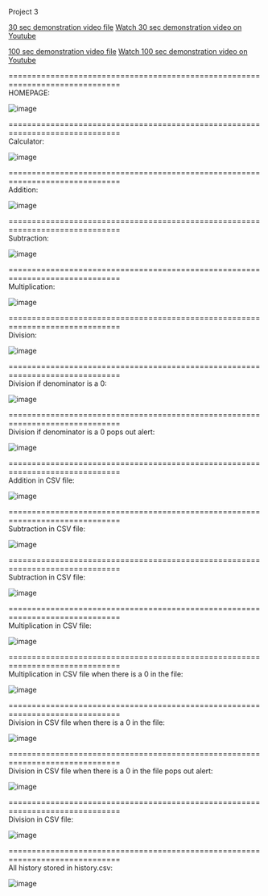 Project 3

[30 sec demonstration video file](https://github.com/Laucherooo/project3/blob/main/Demo/demonstration_30sec.mov)
[Watch 30 sec demonstration video on Youtube](https://youtu.be/Vl27Y-8-K64)

[100 sec demonstration video file](https://github.com/Laucherooo/project3/blob/main/Demo/demonstration_100sec.mov)
[Watch 100 sec demonstration video on Youtube](https://youtu.be/0rn90lBevQ8)

==============================================================================  
HOMEPAGE:  

![image](https://github.com/Laucherooo/project3/blob/main/Demo/1.png)

==============================================================================  
Calculator:  

![image](https://github.com/Laucherooo/project3/blob/main/Demo/2.png)

==============================================================================  
Addition:  

![image](https://github.com/Laucherooo/project3/blob/main/Demo/3.png)

==============================================================================  
Subtraction:  

![image](https://github.com/Laucherooo/project3/blob/main/Demo/4.png)

==============================================================================  
Multiplication:  

![image](https://github.com/Laucherooo/project3/blob/main/Demo/5.png)

==============================================================================  
Division:  

![image](https://github.com/Laucherooo/project3/blob/main/Demo/6.png)

==============================================================================  
Division if denominator is a 0:  

![image](https://github.com/Laucherooo/project3/blob/main/Demo/7.png)

==============================================================================  
Division if denominator is a 0 pops out alert:  

![image](https://github.com/Laucherooo/project3/blob/main/Demo/8.png)

==============================================================================  
Addition in CSV file:  

![image](https://github.com/Laucherooo/project3/blob/main/Demo/9.png)

==============================================================================  
Subtraction in CSV file:  

![image](https://github.com/Laucherooo/project3/blob/main/Demo/10.png)

==============================================================================  
Subtraction in CSV file:  

![image](https://github.com/Laucherooo/project3/blob/main/Demo/11.png)

==============================================================================  
Multiplication in CSV file:  

![image](https://github.com/Laucherooo/project3/blob/main/Demo/12.png)

==============================================================================  
Multiplication in CSV file when there is a 0 in the file:  

![image](https://github.com/Laucherooo/project3/blob/main/Demo/13.png)

==============================================================================  
Division in CSV file when there is a 0 in the file:  

![image](https://github.com/Laucherooo/project3/blob/main/Demo/14.png)

==============================================================================  
Division in CSV file when there is a 0 in the file pops out alert:  

![image](https://github.com/Laucherooo/project3/blob/main/Demo/15.png)

==============================================================================  
Division in CSV file:  

![image](https://github.com/Laucherooo/project3/blob/main/Demo/16.png)

==============================================================================  
All history stored in history.csv:  

![image](https://github.com/Laucherooo/project3/blob/main/Demo/17.png)

